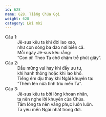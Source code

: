 ```yaml
---
id: 628
name: 628. Tiếng Chúa Gọi
weight: 628
category: Lời mời
---
```

<dl><dt>Câu 1:</dt><dd data-verse="1">Jê-sus kêu ta khi đời lao xao, <br/>như con sóng ba đào nơi biển cả. <br/>Mỗi ngày Jê-sus kêu rằng: <br/>“Con ơi! Theo Ta chớ chậm trễ phút giây”. </dd><dt>Câu 2:</dt><dd data-verse="2">Dẫu mừng vui hay khi đầy ưu tư, <br/>khi hanh thông hoặc khi lao khổ. <br/>Tiếng êm dịu thay khi Ngài khuyên ta: <br/>“Thêm lên nữa tình trìu mến Ta”. </dd><dt>Câu 3:</dt><dd data-verse="3">Jê-sus kêu ta bởi lòng khoan nhân, <br/>ta nên nghe lời khuyên của Chúa. <br/>Tấm lòng ta nên vâng phục luôn luôn. <br/>Ta yêu mến Ngài nhất trong đời. </dd></dl>
